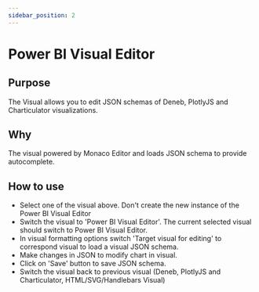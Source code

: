 ```yaml
---
sidebar_position: 2
---
```


# Power BI Visual Editor

## Purpose

The Visual allows you to edit JSON schemas of Deneb, PlotlyJS and Charticulator visualizations.

## Why

The visual powered by Monaco Editor and loads JSON schema to provide autocomplete.

## How to use

* Select one of the visual above. Don't create the new instance of the Power BI Visual Editor
* Switch the visual to 'Power BI Visual Editor'. The current selected visual should switch to Power BI Visual Editor.
* In visual formatting options switch 'Target visual for editing' to correspond visual to load a visual JSON schema.
* Make changes in JSON to modify chart in visual.
* Click on 'Save' button to save JSON schema.
* Switch the visual back to previous visual (Deneb, PlotlyJS and Charticulator, HTML/SVG/Handlebars Visual)